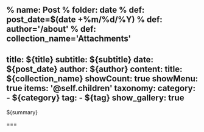 % name: Post
% folder: date
% def: post_date=$(date +%m/%d/%Y)
% def: author='/about'
% def: collection_name='Attachments'
---
title: ${title}
subtitle: ${subtitle}
date: ${post_date}
author: ${author}
content:
    title: ${collection_name}
    showCount: true
    showMenu: true
    items: '@self.children'
taxonomy:
    category: 
        - ${category}
    tag: 
        - ${tag}
show_gallery: true
---

${summary}

===

